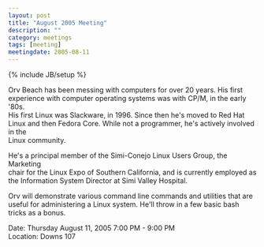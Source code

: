 ```yaml
---
layout: post
title: "August 2005 Meeting"
description: ""
category: meetings
tags: [meeting]
meetingdate: 2005-08-11
---
```

{% include JB/setup %}

Orv Beach has been messing with computers for over 20 years. His first         
experience with computer operating systems was with CP/M, in the early '80s.   
His first Linux was Slackware, in 1996. Since then he's moved to Red Hat Linux 
and then Fedora Core. While not a programmer, he's actively involved in the    
Linux community.                                                               
                                                                             
He's a principal member of the Simi-Conejo Linux Users Group, the Marketing    
chair for the Linux Expo of Southern California, and is currently employed as  
the Information System Director at Simi Valley Hospital.                       
                                                                             
Orv will demonstrate various command line commands and utilities that are      
useful for administering a Linux system. He'll throw in a few basic bash       
tricks as a bonus.                                                             
                                                                             
Date: Thursday August 11, 2005 7:00 PM - 9:00 PM                                 
Location: Downs 107                                         
